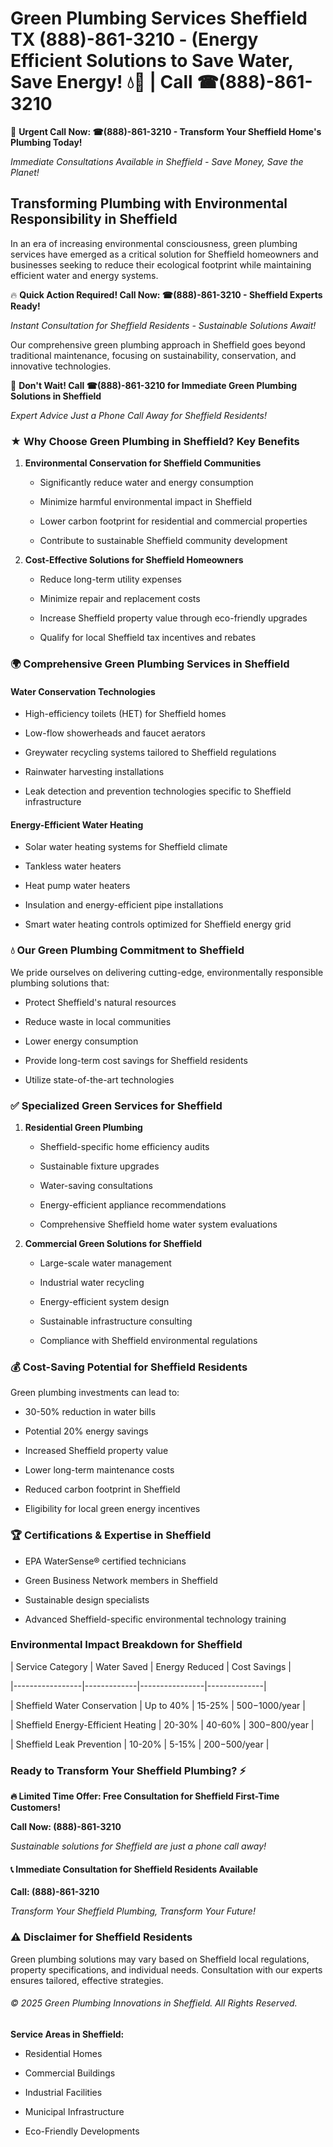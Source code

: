 # Green Plumbing Services Sheffield TX (888)-861-3210 - (Energy Efficient Solutions to Save Water, Save Energy! 💧🌿 | Call ☎(888)-861-3210

🚨 **Urgent Call Now: ☎(888)-861-3210 - Transform Your Sheffield Home's Plumbing Today!**
*Immediate Consultations Available in Sheffield - Save Money, Save the Planet!*

## Transforming Plumbing with Environmental Responsibility in Sheffield

In an era of increasing environmental consciousness, green plumbing services have emerged as a critical solution for Sheffield homeowners and businesses seeking to reduce their ecological footprint while maintaining efficient water and energy systems. 

🔥 **Quick Action Required! Call Now: ☎(888)-861-3210 - Sheffield Experts Ready!**
*Instant Consultation for Sheffield Residents - Sustainable Solutions Await!*

Our comprehensive green plumbing approach in Sheffield goes beyond traditional maintenance, focusing on sustainability, conservation, and innovative technologies.

🚨 **Don't Wait! Call ☎(888)-861-3210 for Immediate Green Plumbing Solutions in Sheffield**
*Expert Advice Just a Phone Call Away for Sheffield Residents!*

### ★ Why Choose Green Plumbing in Sheffield? Key Benefits

1. **Environmental Conservation for Sheffield Communities** 
   - Significantly reduce water and energy consumption
   - Minimize harmful environmental impact in Sheffield
   - Lower carbon footprint for residential and commercial properties
   - Contribute to sustainable Sheffield community development

2. **Cost-Effective Solutions for Sheffield Homeowners** 
   - Reduce long-term utility expenses
   - Minimize repair and replacement costs
   - Increase Sheffield property value through eco-friendly upgrades
   - Qualify for local Sheffield tax incentives and rebates

### 🌍 Comprehensive Green Plumbing Services in Sheffield

#### Water Conservation Technologies
- High-efficiency toilets (HET) for Sheffield homes
- Low-flow showerheads and faucet aerators
- Greywater recycling systems tailored to Sheffield regulations
- Rainwater harvesting installations
- Leak detection and prevention technologies specific to Sheffield infrastructure

#### Energy-Efficient Water Heating
- Solar water heating systems for Sheffield climate
- Tankless water heaters
- Heat pump water heaters
- Insulation and energy-efficient pipe installations
- Smart water heating controls optimized for Sheffield energy grid

### 💧 Our Green Plumbing Commitment to Sheffield

We pride ourselves on delivering cutting-edge, environmentally responsible plumbing solutions that:
- Protect Sheffield's natural resources
- Reduce waste in local communities
- Lower energy consumption
- Provide long-term cost savings for Sheffield residents
- Utilize state-of-the-art technologies

### ✅ Specialized Green Services for Sheffield

1. **Residential Green Plumbing**
   - Sheffield-specific home efficiency audits
   - Sustainable fixture upgrades
   - Water-saving consultations
   - Energy-efficient appliance recommendations
   - Comprehensive Sheffield home water system evaluations

2. **Commercial Green Solutions for Sheffield**
   - Large-scale water management
   - Industrial water recycling
   - Energy-efficient system design
   - Sustainable infrastructure consulting
   - Compliance with Sheffield environmental regulations

### 💰 Cost-Saving Potential for Sheffield Residents

Green plumbing investments can lead to:
- 30-50% reduction in water bills
- Potential 20% energy savings
- Increased Sheffield property value
- Lower long-term maintenance costs
- Reduced carbon footprint in Sheffield
- Eligibility for local green energy incentives

### 🏆 Certifications & Expertise in Sheffield

- EPA WaterSense® certified technicians
- Green Business Network members in Sheffield
- Sustainable design specialists
- Advanced Sheffield-specific environmental technology training

### Environmental Impact Breakdown for Sheffield

| Service Category | Water Saved | Energy Reduced | Cost Savings |
|-----------------|-------------|----------------|--------------|
| Sheffield Water Conservation | Up to 40% | 15-25% | $500-$1000/year |
| Sheffield Energy-Efficient Heating | 20-30% | 40-60% | $300-$800/year |
| Sheffield Leak Prevention | 10-20% | 5-15% | $200-$500/year |

### Ready to Transform Your Sheffield Plumbing? ⚡

**🔥 Limited Time Offer: Free Consultation for Sheffield First-Time Customers!**

**Call Now: (888)-861-3210**
*Sustainable solutions for Sheffield are just a phone call away!*

#### 📞 Immediate Consultation for Sheffield Residents Available

**Call: (888)-861-3210**
*Transform Your Sheffield Plumbing, Transform Your Future!*

### ⚠️ Disclaimer for Sheffield Residents

Green plumbing solutions may vary based on Sheffield local regulations, property specifications, and individual needs. Consultation with our experts ensures tailored, effective strategies.

###### © 2025 Green Plumbing Innovations in Sheffield. All Rights Reserved.

**Service Areas in Sheffield:** 
- Residential Homes
- Commercial Buildings
- Industrial Facilities
- Municipal Infrastructure
- Eco-Friendly Developments